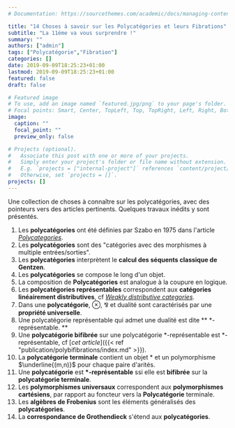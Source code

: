 ```yaml
---
# Documentation: https://sourcethemes.com/academic/docs/managing-content/

title: "14 Choses à savoir sur les Polycatégories et leurs Fibrations"
subtitle: "La 11ème va vous surprendre !"
summary: ""
authors: ["admin"]
tags: ["Polycatégorie","Fibration"]
categories: []
date: 2019-09-09T18:25:23+01:00
lastmod: 2019-09-09T18:25:23+01:00
featured: false
draft: false

# Featured image
# To use, add an image named `featured.jpg/png` to your page's folder.
# Focal points: Smart, Center, TopLeft, Top, TopRight, Left, Right, BottomLeft, Bottom, BottomRight.
image:
  caption: ""
  focal_point: ""
  preview_only: false

# Projects (optional).
#   Associate this post with one or more of your projects.
#   Simply enter your project's folder or file name without extension.
#   E.g. `projects = ["internal-project"]` references `content/project/deep-learning/index.md`.
#   Otherwise, set `projects = []`.
projects: []
---
```


Une collection de choses à connaître sur les polycatégories, avec des pointeurs vers des articles pertinents. Quelques travaux inédits y sont présentés.

1. Les **polycatégories** ont été définies par Szabo en 1975 dans l'article [_Polycategories_](https://www.tandfonline.com/doi/abs/10.1080/00927877508822067).
2. Les **polycatégories** sont des "catégories avec des morphismes à multiple entrées/sorties". 
3. Les **polycatégories** interprètent le **calcul des séquents classique de Gentzen**.
4. Les **polycatégories** se compose le long d'un objet.
5. La composition de **Polycatégories** est analogue à la coupure en logique.
6. Les **polycatégories représentables** correspondent aux **catégories linéairement distributives**, cf [_Weakly distributive categories_](https://www.sciencedirect.com/science/article/pii/0022404995001603).
7. Dans une **polycatégorie**, $\otimes$, ⅋ et dualité sont caractérisés par une **propriété universelle**.
8. Une polycatégorie représentable qui admet une dualité est dite ** $\ast$-représentable. **
9. Une **polycatégorie bifibrée** sur une polycatégorie $\ast$-représentable est $\ast$-représentable, cf [_cet article_]({{< ref "publication/polybifibrations/index.md" >}}).
10. La **polycatégorie terminale** contient un objet $\ast$ et un polymorphisme $\underline{(m,n)}$ pour chaque paire d'arités.
11. Une **polycatégorie** est **$\ast$-représentable** ssi elle est **bifibrée** sur la **polycatégorie terminale**.
12. Les **polymorphismes universaux** correspondent aux **polymorphismes cartésiens**, par rapport au foncteur vers la **Polycatégorie** terminale.
13. Les **algèbres de Frobenius** sont les éléments généralisés des **polycatégories**.
14. La **correspondance de Grothendieck** s'étend aux **polycatégories**.
